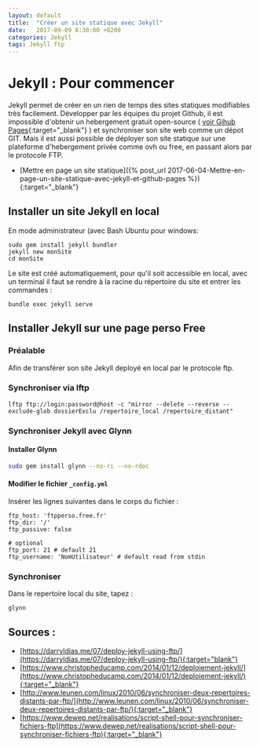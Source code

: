 ```yaml
---
layout: default
title:  "Créer un site statique avec Jekyll"
date:   2017-09-09 8:30:00 +0200
categories: Jekyll 
tags: Jekyll ftp 
---
```


# Jekyll : Pour commencer

Jekyll permet de créer en un rien de temps des sites statiques modifiables très facilement.
Développer par les équipes du projet Github, il est impossible d'obtenir un hebergement gratuit open-source (  [voir Gihub Pages](https://pages.github.com/){:target="_blank"} ) et synchroniser son site web comme un dépot GIT. 
Mais il est aussi possible de déployer son site statique sur une plateforme d'hebergement privée comme ovh ou free, en passant alors par le protocole FTP.

+ [Mettre en page un site statique]({% post_url 2017-06-04-Mettre-en-page-un-site-statique-avec-jekyll-et-github-pages %}){:target="_blank"}

## Installer un site Jekyll en local 
En mode administrateur (avec Bash Ubuntu pour windows: 
```
sudo gem install jekyll bundler
jekyll new monSite
cd monSite

```
Le site est créé automatiquement, pour qu'il soit accessible en local, avec un terminal il faut se rendre à la racine du répertoire du site et entrer les commandes : 
```
bundle exec jekyll serve
```


## Installer Jekyll sur une page perso Free

### Préalable 
Afin de transférer son site Jekyll deployé en local par le protocole ftp.


### Synchroniser via lftp

```
lftp ftp://login:password@host -c "mirror --delete --reverse --exclude-glob dossierExclu /repertoire_local /repertoire_distant"
```

### Synchroniser Jekyll avec Glynn
#### Installer Glynn
```BASH
sudo gem install glynn --no-ri --no-rdoc
```
#### Modifier le fichier `_config.yml`
Insérer les lignes suivantes dans le corps du fichier : 
```
ftp_host: 'ftpperso.free.fr'  
ftp_dir: '/'  
ftp_passive: false

# optional
ftp_port: 21 # default 21  
ftp_username: 'NomUtilisateur' # default read from stdin
```
### Synchroniser
Dans le repertoire local du site, tapez :
```
glynn
```

## Sources :
+ [https://darryldias.me/07/deploy-jekyll-using-ftp/](https://darryldias.me/07/deploy-jekyll-using-ftp/){:target="blank"}
+ [https://www.christopheducamp.com/2014/01/12/deploiement-jekyll/](https://www.christopheducamp.com/2014/01/12/deploiement-jekyll/){:target="_blank"}
+ [http://www.leunen.com/linux/2010/06/synchroniser-deux-repertoires-distants-par-ftp/](http://www.leunen.com/linux/2010/06/synchroniser-deux-repertoires-distants-par-ftp/){:target="_blank"}
+ [https://www.dewep.net/realisations/script-shell-pour-synchroniser-fichiers-ftp](https://www.dewep.net/realisations/script-shell-pour-synchroniser-fichiers-ftp){:target="_blank"}


